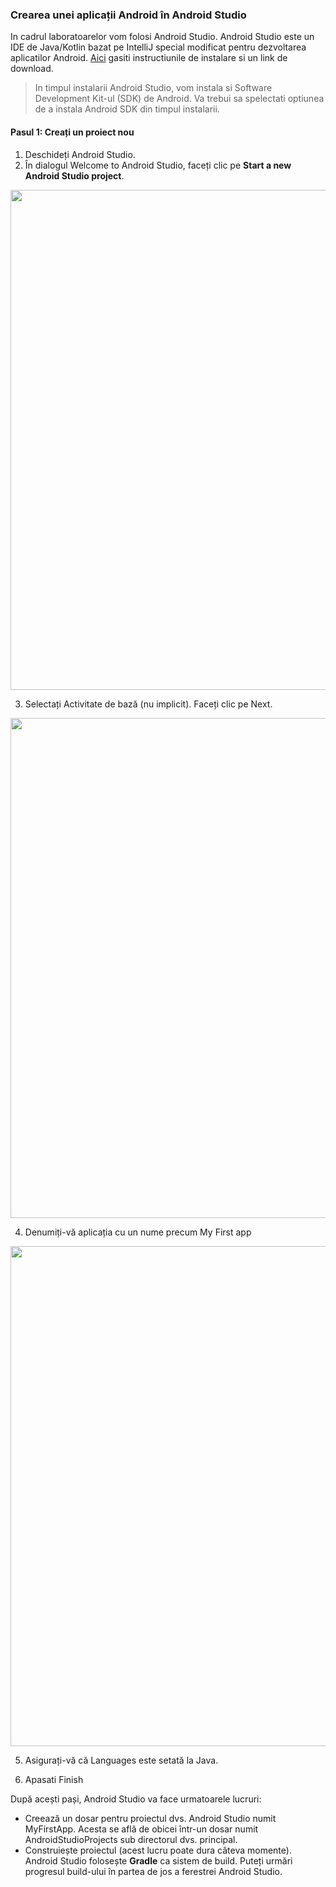 ### Crearea unei aplicații Android în Android Studio 

In cadrul laboratoarelor vom folosi Android Studio. Android Studio este un IDE de Java/Kotlin bazat pe IntelliJ special modificat pentru dezvoltarea aplicatilor Android. [Aici](https://developer.android.com/studio/install) gasiti instructiunile de instalare si un link de download. 


> In timpul instalarii Android Studio, vom instala si Software Development Kit-ul (SDK) de Android. Va trebui sa spelectati optiunea de a instala Android SDK din timpul instalarii.


#### Pasul 1: Creați un proiect nou
1. Deschideți Android Studio.
2. În dialogul Welcome to Android Studio, faceți clic pe **Start a new Android Studio project**.

<img src="https://developer.android.com/static/codelabs/build-your-first-android-app/img/c7c8a5cc4c9029b_1440.png" alt="" style="height: 800px; width:800px;"/>

3. Selectați Activitate de bază (nu implicit). Faceți clic pe Next.


<img src="https://developer.android.com/static/codelabs/build-your-first-android-app/img/73e63b490a2f4ae6_1440.png" alt="" style="height: 800px; width:800px;"/>

4. Denumiți-vă aplicația cu un nume precum My First app


<img src="https://developer.android.com/static/codelabs/build-your-first-android-app/img/3ffb3ca42472b4f6_1440.png" alt="" style="height: 800px; width:800px;"/>

5. Asigurați-vă că Languages este setată la Java.

6. Apasati Finish


După acești pași, Android Studio va face urmatoarele lucruri:
* Creează un dosar pentru proiectul dvs. Android Studio numit MyFirstApp. Acesta se află de obicei într-un dosar numit AndroidStudioProjects sub directorul dvs. principal.
* Construiește proiectul (acest lucru poate dura câteva momente). Android Studio folosește **Gradle** ca sistem de build. Puteți urmări progresul build-ului în partea de jos a ferestrei Android Studio.
